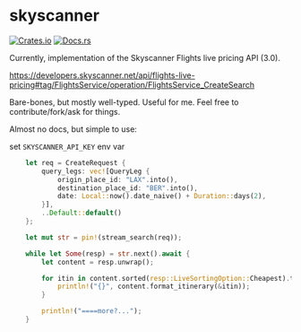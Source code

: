 # skyscanner

[![Crates.io](https://img.shields.io/crates/v/skyscanner.svg)](https://crates.io/crates/skyscanner)
[![Docs.rs](https://docs.rs/skyscanner/badge.svg)](https://docs.rs/skyscanner)

Currently, implementation of the Skyscanner Flights live pricing API (3.0).

https://developers.skyscanner.net/api/flights-live-pricing#tag/FlightsService/operation/FlightsService_CreateSearch

Bare-bones, but mostly well-typed. Useful for me. Feel free to contribute/fork/ask for things.

Almost no docs, but simple to use:

set `SKYSCANNER_API_KEY` env var

```rust
    let req = CreateRequest {
        query_legs: vec![QueryLeg {
            origin_place_id: "LAX".into(),
            destination_place_id: "BER".into(),
            date: Local::now().date_naive() + Duration::days(2),
        }],
        ..Default::default()
    };

    let mut str = pin!(stream_search(req));

    while let Some(resp) = str.next().await {
        let content = resp.unwrap();

        for itin in content.sorted(resp::LiveSortingOption::Cheapest).take(5) {
            println!("{}", content.format_itinerary(&itin));
        }

        println!("====more?...");
    }
```
